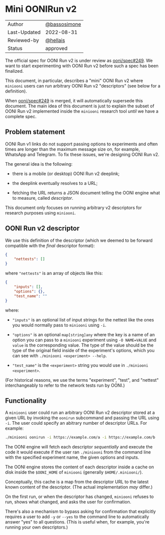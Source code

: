 # Mini OONIRun v2

|              |                                                |
|--------------|------------------------------------------------|
| Author       | [@bassosimone](https://github.com/bassosimone) |
| Last-Updated | 2022-08-31                                     |
| Reviewed-by  | [@hellais](https://github.com/hellais)         |
| Status       | approved                                       |

The official spec for OONI Run v2 is under review as [ooni/spec#249](
https://github.com/ooni/spec/pull/249). We want to start experimenting
with OONI Run v2 before such a spec has been finalized.

This document, in particular, describes a "mini" OONI Run v2 where
`miniooni` users can run arbitrary OONI Run v2 "descriptors" (see below
for a definition).

When [ooni/spec#249](https://github.com/ooni/spec/pull/249) is merged,
it will automatically supersede this document. The main idea of this
document is just to explain the subset of OONI Run v2 implemented inside
the `miniooni` research tool _until_ we have a complete spec.

## Problem statement

OONI Run v1 links do not support passing options to experiments and
often times are longer than the maximum message size on, for example,
WhatsApp and Telegram. To fix these issues, we're designing OONI Run v2.

The general idea is the following:

* there is a mobile (or desktop) OONI Run v2 deeplink;

* the deeplink eventually resolves to a URL;

* fetching the URL returns a JSON document telling the OONI engine
what to measure, called _descriptor_.

This document only focuses on running arbitrary v2 descriptors
for research purposes  using `miniooni`.

## OONI Run v2 descriptor

We use this definition of the descriptor (which we deemed to be
forward compatible with the _final_ descriptor format):

```JSON
{
	"nettests": []
}
```

where `"nettests"` is an array of objects like this:

```JSON
{
	"inputs": [],
	"options": {},
	"test_name": ""
}
```

where:

- `"inputs"` is an optional list of input strings for the nettest like the ones you
would normally pass to `miniooni` using `-i`.

- `"options"` is an optional `map[string]any` where the key is a name of an option
you can pass to a `miniooni` experiment using `-O NAME=VALUE` and `value` is the
corresponding value. The type of the value should be the type of the original field
inside of the experiment's options, which you can see with `./miniooni <experiment> --help`.

- `"test_name"` is the `<experiment>` string you would use in `./miniooni <experiment>`.

(For historical reasons, we use the terms "experiment", "test", and "nettest"
interchangeably to refer to the network tests run by OONI.)

## Functionality

A `miniooni` user could run an arbitrary OONI Run v2 descriptor stored at a given URL
by invoking the `oonirun` subcommand and passing the URL using `-i`. The user could
specify an abitrary number of descriptor URLs. For example:

```bash
./miniooni oonirun -i https://example.com/a -i https://example.com/b
```

The OONI engine will fetch each descriptor _sequentially_ and execute the code it
would execute if the user ran `./miniooni` from the command line
with the specified experiment name, the given
options and inputs.

The OONI engine stores the content of each descriptor inside a cache on disk
inside the `$OONI_HOME` of `miniooni` (generally `$HOME/.miniooni/`).

Conceptually, this cache is a map from the descriptor URL to the latest known content
of the descriptor. (The actual implementation _may_ differ.)

On the first run, or when the descriptor has changed, `miniooni` refuses to run,
shows what changed, and asks the user for confirmation.

There's also a mechanism to bypass asking for confirmation that explicitly requires a
user to add `-y` or `--yes` to the command line to automatically answer "yes" to
all questions. (This is useful when, for example, you're running your own descriptors.)
